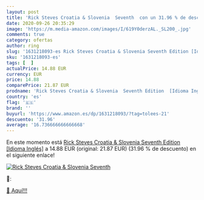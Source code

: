 ```yaml
---
layout: post
title: 'Rick Steves Croatia & Slovenia  Seventh  con un 31.96 % de descuento'
date: 2020-09-26 20:35:29
image: 'https://m.media-amazon.com/images/I/619Y0derzAL._SL200_.jpg'
comments: true
category: ofertas
author: ring
slug: '1631218093-es Rick Steves Croatia & Slovenia Seventh Edition [Idioma...'
sku: '1631218093-es'
tags: [  ]
actualPrice: 14.88 EUR
currency: EUR
price: 14.88
comparePrice: 21.87 EUR
prodname: 'Rick Steves Croatia & Slovenia  Seventh Edition  [Idioma Inglés]'
country: 'es'
flag: '🇪🇸'
brand: ''
buyurl: 'https://www.amazon.es/dp/1631218093/?tag=tolees-21'
descuento: '31.96'
average: '16.736666666666668'
---
```


En este momento está [Rick Steves Croatia & Slovenia  Seventh Edition  [Idioma Inglés]](https://www.amazon.es/dp/1631218093/?tag=tolees-21) a 14.88 EUR (original: 21.87 EUR) (31.96 %  de descuento) en el siguiente enlace!

[![Rick Steves Croatia & Slovenia  Seventh ](https://m.media-amazon.com/images/I/619Y0derzAL._SL200_.jpg)](https://www.amazon.es/dp/1631218093/?tag=tolees-21)

🔎:


[🛒 Aquí!!!](https://www.amazon.es/dp/1631218093/?tag=tolees-21)
